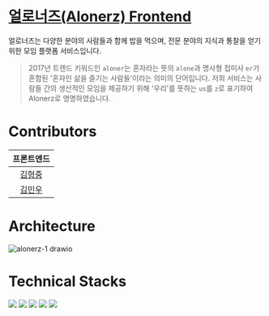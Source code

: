 # [얼로너즈(Alonerz) Frontend](https://alonerz.com)
얼로너즈는 다양한 분야의 사람들과 함께 밥을 먹으며, 전문 분야의 지식과 통찰을 얻기 위한 모임 플랫폼 서비스입니다.

> 2017년 트렌드 키워드인 `aloner`는 혼자라는 뜻의 `alone`과 명사형 접미사 `er`가 혼합된 '혼자인 삶을 즐기는 사람들'이라는 의미의 단어입니다. 저희 서비스는 사람들 간의 생산적인 모임을 제공하기 위해 '우리'를 뜻하는 `us`를 `z`로 표기하여 Alonerz로 명명하였습니다.

# Contributors

|                프론트엔드                |
| :--------------------------------------: |
|  [김형중](https://github.com/fomula91)   |
| [김민우](https://github.com/purplephone) |

# Architecture

![alonerz-1 drawio](https://user-images.githubusercontent.com/70950533/169298516-23e6d109-606f-411a-bfef-8f0727cbf4d1.png)

# Technical Stacks
<div>
<img src="https://img.shields.io/badge/react-61DAFB?style=for-the-badge&logo=react&logoColor=black">
<img src="https://img.shields.io/badge/ReactRouter-CA4245?style=for-the-badge&logo=ReactRouter&logoColor=black">
<img src="https://img.shields.io/badge/ReduxToolkit-764ABC?style=for-the-badge&logo=Redux&logoColor=black">
<img src="https://img.shields.io/badge/styledComponents-DB7093?style=for-the-badge&logo=styled-components&logoColor=black">
<img src="https://img.shields.io/badge/Kakao-FFCD00?style=for-the-badge&logo=Kakaos&logoColor=black">
</div>
